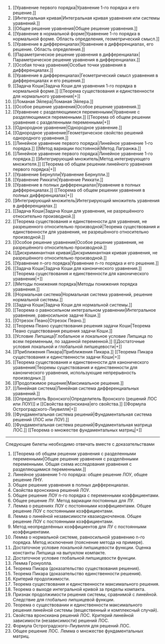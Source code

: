 1. [[Уравнение первого порядка|Уравнение 1-го порядка и его решение.]]
2. [[Интегральная кривая|Интегральная кривая уравнения или системы уравнений.]]
3. [[Общее решение уравнения|Общее решение уравнения.]]
4. [[Уравнение в нормальной форме|Уравнение 1-го порядка в нормальной форме. Область определения, геометрический смысл.]] 
5. [[Уравнение в дифференциалах|Уравнение в дифференциалах, его решение. Область определения.]]
6. [[Параметрическое решение уравнения в дифференциалах|Параметрическое решение уравнения в дифференциалах.]]
7. [[Особая точка уравнения|Особые точки уравнения в дифференциалах.]]
8. [[Уравнение в дифференциалах|Геометрический смысл уравнения в дифференциалах и его решения.]]
9. [[Задача Коши|Задача Коши для уравнения 1-го порядка в нормальной форме.]] [[Теорема существования и единственности для нормального уравнения|+]]
10. [[Ломаная Эйлера|Ломаная Эйлера.]]
11. [[Особое решение уравнения|Особое решение уравнения.]]
12. [[Уравнение с разделяющимися переменными|Уравнение с разделяющимися переменными.]] [[Теорема об общем решении уравнения с разделенными переменными|+]]
13. [[Однородное уравнение|Однородное уравнение.]]
14. [[Однородное уравнение|Геометрическое свойство решений однородного уравнения.]]
15. [[Линейное уравнение первого порядка|Линейное уравнение 1-го порядка.]] [[Метод вариации постоянной|Метод Лагранжа.]]
16. [[Линейное уравнение первого порядка|Линейное уравнение 1-го порядка.]] [[Интегрирующий множитель|Метод интегрирующего множителя.]] [[Теорема об общем решении линейного уравнения первого порядка|+]]
17. [[Уравнение Бернулли|Уравнение Бернулли.]]
18. [[Уравнение Риккати|Уравнение Риккати.]]
19. [[Уравнение в полных дифференциалах|Уравнение в полных дифференциалах.]] [[Теорема об общем решении уравнения в полных дифференциалах|+]]
20. [[Интегрирующий множитель|Интегрирующий множитель уравнения в дифференциалах.]]
21. [[Задача Коши|Задача Коши для уравнения, не разрешённого относительно производной.]]
22. [[Теорема существования и единственности для уравнения, не разрешенного относительно производной|Теорема существования и единственности для уравнения, не разрешённого относительно производной.]]
23. [[Особое решение уравнения|Особое решение уравнения, не разрешённого относительно производной.]]
24. [[Дискриминантная кривая|Дискриминантная кривая уравнения, не разрешённого относительно производной.]]
25. [[Уравнение n-ого порядка|Уравнение n-го порядка и его решение.]]
26. [[Задача Коши|Задача Коши для канонического уравнения.]] [[Теорема существования и единственности для канонического уравнения|+]]
27. [[Методы понижения порядка|Методы понижения порядка уравнения.]]
28. [[Нормальная система|Нормальная система уравнений, решение нормальной системы.]]
29. [[Задача Коши|Задача Коши для нормальной системы.]]
30. [[Теорема о равносильном интегральном уравнении|Интегральное уравнение, равносильное задаче Коши.]]
31. [[Отрезок Пеано|Отрезок Пеано.]]
32. [[Теорема Пеано существования решения задачи Коши|Теорема Пеано существования решения задачи Коши.]]
33. [[Условие Липшица|Глобальное и локальное условие Липшица по всем переменным, по заданной переменной.]] [[Достаточные условия локальной и глобальной липшецевости|+]]
34. [[Приближения Пикара|Приближения Пикара.]] [[Теорема Пикара существования и единственности задачи Коши|+]]
35. [[Теорема существования и единственности для канонического уравнения|Теоремы существования и единственности для канонического уравнения, использующие непрерывность производных.]]
36. [[Продолжимое решение|Максимальное решение.]]
37. [[Линейная система|Линейная система дифференциальных уравнений.]]
38. [[Определитель Вронского|Определитель Вронского (решений ЛОС или ЛОУ)]] и [[Свойства вронскиана|его свойства.]] [[Формула Остроградского-Лиувилля|+]]
39. [[Фундаментальная система решений|Фундаментальная система решений (ЛОС или ЛОУ).]]
40. [[Фундаментальная система решений|Фундаментальная матрица ЛОС.]] [[Теорема о множестве фундаментальных матриц|+]]

---

Следующие билеты необходимо отвечать вместе с доказательствами
1. [[Теорема об общем решении уравнения с разделенными переменными|Общее решение уравнения с разделёнными переменными. Общая схема исследования уравнения с разделяющимися переменными.]]
2. Линейное уравнение 1-го порядка: общее решение ЛОУ, общее решение ЛНУ.
3. Общее решение уравнения в полных дифференциалах.
4. Свойства вронскиана решений ЛОУ.
5. Общее решение ЛОУ n-го порядка с переменными коэффициентами.
6. Общее решение ЛУ. Метод вариации постоянных для ЛУ.
7. Лемма о решениях ЛОУ с постоянными коэффициентами. Общее решение ЛОУ с постоянными коэффициентами.
8. Лемма о линейной независимости квазиодночленов. Общее решение ЛОУ с постоянными коэффициентами.
9. Метод неопределённых коэффициентов для ЛУ с постоянными коэффициентами.
10. Лемма о нормальной системе, равносильной уравнению n-го порядка. Метод исключения (пояснение метода на примере).
11. Достаточное условие локальной липшицевости функции. Оценка константы Липшица на выпуклом компакте.
12. Достаточное условие глобальной липшицевости функции.
13. Лемма Гронуолла.
14. Теорема Пикара (доказательство существования решения).
15. Теорема Пикара (доказательство единственности решения).
16. Критерий продолжимости.
17. Теорема существования и единственности максимального решения.
18. Теорема о выходе интегральной кривой за пределы компакта.
19. Признак продолжимости решения системы, сравнимой с линейной. Следствие для глобально липшицевой функции.
20. Теорема о существовании и единственности максимального решения линейной системы (вещественный и комплексный случай).
21. Свойства вронскиана решений ЛОС. Критерий линейной зависимости (независимости) решений ЛОС.
22. Формула Остроградского–Лиувилля для решений ЛОС.
23. Общее решение ЛОС. Лемма о множестве фундаментальных матриц.
